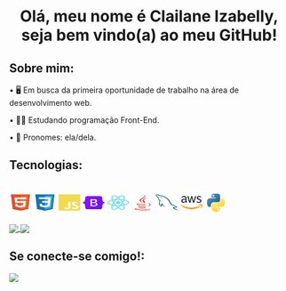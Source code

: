 <div align= "center">
  <h1> 
   Olá, meu nome é Clailane Izabelly, seja bem vindo(a) ao meu GitHub!
  </h1> 
</div>

 
  ## Sobre mim:
 
• 🖥 Em busca da primeira oportunidade de trabalho na área de desenvolvimento web.

• 👩‍💻 Estudando programação Front-End.

• 👩 Pronomes: ela/dela.


</div>


## Tecnologias:

<div style="display: inline_block"><br>
 <img align="center" alt="HTML" title="HTML" height="30" width="40" src="https://raw.githubusercontent.com/devicons/devicon/master/icons/html5/html5-original.svg">
  <img align="center" alt="CSS" title="CSS" height="30" width="40" src="https://raw.githubusercontent.com/devicons/devicon/master/icons/css3/css3-original.svg">
  <img align="center" alt="JS" title="Javascript" height="30" width="40" src="https://raw.githubusercontent.com/devicons/devicon/master/icons/javascript/javascript-plain.svg">
  <img align="center" alt="Bootstrap" title="Bootstrap" height="30" width="40" src="https://raw.githubusercontent.com/devicons/devicon/55609aa5bd817ff167afce0d965585c92040787a/icons/bootstrap/bootstrap-original.svg">
  <img align="center" alt="React" title="React" height="30" width="40" src="https://raw.githubusercontent.com/devicons/devicon/master/icons/react/react-original.svg">
  <img align="center" alt="Java" title="Java" height="30" width="40" src="https://raw.githubusercontent.com/devicons/devicon/1119b9f84c0290e0f0b38982099a2bd027a48bf1/icons/java/java-plain.svg">
  <img align="center" alt="MySQL" title="MySQL" height="30" width="40" src="https://raw.githubusercontent.com/devicons/devicon/55609aa5bd817ff167afce0d965585c92040787a/icons/mysql/mysql-original.svg">
  <img align="center"  alt="AWS" title="AWS" heitgh="30" width="40" src="https://raw.githubusercontent.com/devicons/devicon/6910f0503efdd315c8f9b858234310c06e04d9c0/icons/amazonwebservices/amazonwebservices-original-wordmark.svg">
 <img align="center"  alt="Python" title="Python" heitgh="30" width="40" src="https://raw.githubusercontent.com/devicons/devicon/6910f0503efdd315c8f9b858234310c06e04d9c0/icons/python/python-original.svg"> <br><br>
 
<a href="https://github.com/izabellyarmeris/github-readme-stats">
  <img height=200 align="center" src="https://github-readme-stats.vercel.app/api?username=izabellyarmeris" />
</a>
<a href="https://github.com/izabellyarmeris/convoychat">
  <img height=200 align="center" src="https://github-readme-stats.vercel.app/api/top-langs?username=izabellyarmeris&layout=compact&langs_count=8&card_width=320" />
</a>
 
## Se conecte-se comigo!:
 </div>
<div> 
  <a href="https://www.linkedin.com/in/clailane-armeris" target="_blank"><img src="https://img.shields.io/badge/-LinkedIn-%230077B5?style=for-the-badge&logo=linkedin&logoColor=white" target="_blank"></a> 
  
</div>
  
  



